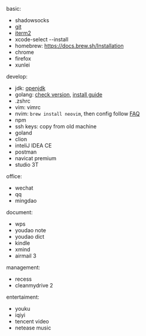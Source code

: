 
basic:
- shadowsocks
- [git](https://git-scm.com/download/mac)
- [iterm2](https://www.iterm2.com/downloads.html)
- xcode-select --install
- homebrew: https://docs.brew.sh/Installation 
- chrome
- firefox
- xunlei

develop:
- jdk: [openjdk](https://jdk.java.net/) 
- golang: [check version](https://github.com/golang/go/releases), [install guide](https://github.com/wongoo/doc/blob/master/lang/go/go-install.md)
- .zshrc
- vim: vimrc
- nvim: `brew install neovim`, then config follow [FAQ](https://github.com/neovim/neovim/wiki/FAQ)
- npm
- ssh keys: copy from old machine
- goland
- clion
- inteliJ IDEA CE
- postman
- navicat premium
- studio 3T

office:
- wechat
- qq
- mingdao

document:
- wps
- youdao note
- youdao dict
- kindle
- xmind
- airmail 3

management:
- recess
- cleanmydrive 2

entertaiment:
- youku
- iqiyi
- tencent video
- netease music




